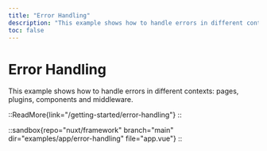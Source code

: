 ```yaml
---
title: "Error Handling"
description: "This example shows how to handle errors in different contexts: pages, plugins, components and middleware."
toc: false
---
```


# Error Handling

This example shows how to handle errors in different contexts: pages, plugins, components and middleware.

::ReadMore{link="/getting-started/error-handling"}
::

::sandbox{repo="nuxt/framework" branch="main" dir="examples/app/error-handling" file="app.vue"}
::
